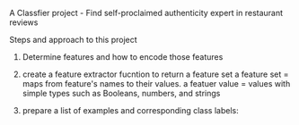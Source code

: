 
A Classfier project - Find self-proclaimed authenticity expert in restaurant reviews

Steps and approach to this project

1. Determine features and how to encode those features

2. create a feature extractor fucntion to return a feature set
a feature set = maps from feature's names to their values.
a featuer value = values with simple types such as Booleans, numbers, and strings

3. prepare a list of examples and corresponding class labels:
